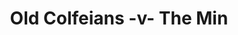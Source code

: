 ---
year: "2005"
serialNumber: "0306" 
game: "Old Colfeians"
title: "Old Colfeians -v- The Min"
gameLocation: ""
gameDate: ""
result: ""
resultType: ""
type: "game"
---